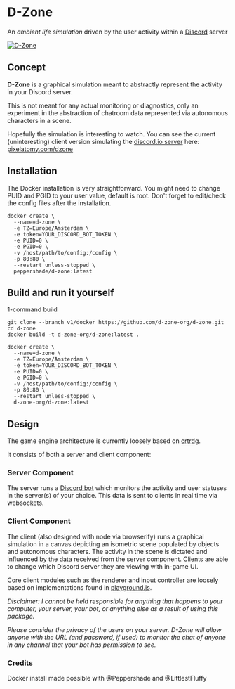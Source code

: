 # D-Zone
An _ambient life simulation_ driven by the user activity within a [Discord](https://discordapp.com) server

[![D-Zone](http://i.imgur.com/PLh059j.gif "Hippity hop!")](https://pixelatomy.com/dzone/)

## Concept
**D-Zone** is a graphical simulation meant to abstractly represent the activity in your Discord server.

This is not meant for any actual monitoring or diagnostics, only an experiment in the abstraction of chatroom data represented via autonomous characters in a scene.

Hopefully the simulation is interesting to watch. You can see the current (uninteresting) client version simulating the [discord.io server](https://discord.gg/0MvHMfHcTKVVmIGP) here: [pixelatomy.com/dzone](https://pixelatomy.com/dzone/)

## Installation

The Docker installation is very straightforward. You might need to change PUID and PGID to your user value, default is root. Don't forget to edit/check the config files after the installation.

```
docker create \
  --name=d-zone \
  -e TZ=Europe/Amsterdam \
  -e token=YOUR_DISCORD_BOT_TOKEN \
  -e PUID=0 \
  -e PGID=0 \
  -v /host/path/to/config:/config \
  -p 80:80 \
  --restart unless-stopped \
  peppershade/d-zone:latest
```

## Build and run it yourself
1-command build
```
git clone --branch v1/docker https://github.com/d-zone-org/d-zone.git
cd d-zone
docker build -t d-zone-org/d-zone:latest .

docker create \
  --name=d-zone \
  -e TZ=Europe/Amsterdam \
  -e token=YOUR_DISCORD_BOT_TOKEN \
  -e PUID=0 \
  -e PGID=0 \
  -v /host/path/to/config:/config \
  -p 80:80 \
  --restart unless-stopped \
  d-zone-org/d-zone:latest
```

## Design
The game engine architecture is currently loosely based on [crtrdg](http://crtrdg.com/).

It consists of both a server and client component:

### Server Component
The server runs a [Discord bot](https://abal.moe/Eris/) which monitors the activity and user statuses in the server(s) of your choice. This data is sent to clients in real time via websockets.

### Client Component
The client (also designed with node via browserify) runs a graphical simulation in a canvas depicting an isometric scene populated by objects and autonomous characters. The activity in the scene is dictated and influenced by the data received from the server component. Clients are able to change which Discord server they are viewing with in-game UI.

Core client modules such as the renderer and input controller are loosely based on implementations found in [playground.js](http://playgroundjs.com/).

_Disclaimer: I cannot be held responsible for anything that happens to your computer, your server, your bot, or anything else as a result of using this package._

_Please consider the privacy of the users on your server. D-Zone will allow anyone with the URL (and password, if used) to monitor the chat of anyone in any channel that your bot has permission to see._

### Credits
Docker install made possible with @Peppershade and @LittlestFluffy
